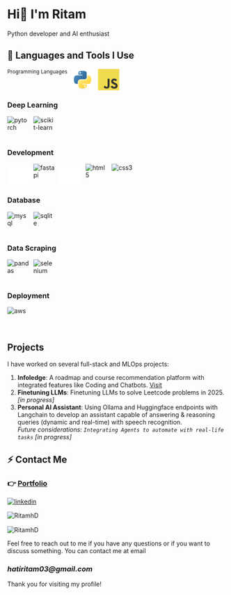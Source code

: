 <h1>Hi👋 I'm Ritam </h1>
<p>Python developer and AI enthusiast</p>

<h2>🚀 Languages and Tools I Use</h2>

<!-- Programming Languages Section -->
<div style="display: flex; gap: 10px;">
  <sup>Programming Languages</sup>
  <img src="https://raw.githubusercontent.com/devicons/devicon/master/icons/python/python-original.svg" alt="python" width="50" height="50" />
  <img src="https://raw.githubusercontent.com/devicons/devicon/master/icons/javascript/javascript-original.svg" alt="javascript" width="50" height="50" />
</div>

<!-- Deep Learning Section -->
<h3>Deep Learning</h3>
<div style="display: flex; gap: 10px;">
  <img src="https://cdn.jsdelivr.net/gh/devicons/devicon@latest/icons/pytorch/pytorch-original.svg" alt="pytorch" width="50" height="50" />
  <img src="https://cdn.jsdelivr.net/gh/devicons/devicon@latest/icons/scikitlearn/scikitlearn-original.svg" alt="scikit-learn" width="50" height="50" />
</div>

<!-- Development Section -->
<h3>Development</h3>
<div style="display: flex; gap: 10px;">
  <img src="flask-svgrepo-com.svg" alt="flask" width="50" height="50" />
  <img src="https://cdn.jsdelivr.net/gh/devicons/devicon@latest/icons/fastapi/fastapi-original.svg" alt="fastapi" width="50" height="50" />
  <img src="langchain.png" alt="langchain" width="50" height="50" />
  <img src="https://cdn.jsdelivr.net/gh/devicons/devicon@latest/icons/html5/html5-original.svg" alt="html5" width="50" height="50" />
  <img src="https://cdn.jsdelivr.net/gh/devicons/devicon@latest/icons/css3/css3-original.svg" alt="css3" width="50" height="50" />
</div>

<!-- Database Section -->
<h3>Database</h3>
<div style="display: flex; gap: 10px;">
  <img src="https://cdn.jsdelivr.net/gh/devicons/devicon@latest/icons/mysql/mysql-original-wordmark.svg" alt="mysql" width="50" height="50" />
  <img src="https://cdn.jsdelivr.net/gh/devicons/devicon@latest/icons/sqlite/sqlite-original-wordmark.svg" alt="sqlite" height="50" width="50" />
</div>

<!-- Data Scraping Section -->
<h3>Data Scraping</h3>
<div style="display: flex; gap: 10px;">
  <img src="https://cdn.jsdelivr.net/gh/devicons/devicon@latest/icons/pandas/pandas-original-wordmark.svg" alt="pandas" width="50" height="50" />
  <img src="https://cdn.jsdelivr.net/gh/devicons/devicon@latest/icons/selenium/selenium-original.svg" alt="selenium" width="50" height="50"/>
</div>

<!-- Deployment Section -->
<h3>Deployment</h3>
<div style="display: flex; gap: 10px;">
  <img src="https://cdn.jsdelivr.net/gh/devicons/devicon@latest/icons/amazonwebservices/amazonwebservices-original-wordmark.svg" alt="aws" width="50" height="50" />
</div>

<h2>Projects</h2>
<p>I have worked on several full-stack and MLOps projects:</p>
<ol>
  <li><strong>Infoledge</strong>: A roadmap and course recommendation platform with integrated features like Coding and Chatbots. <a href="https://github.com/RitamhD/Infoledge" target="_blank">Visit</a></li>
  <li><strong>Finetuning LLMs</strong>: Finetuning LLMs to solve Leetcode problems in 2025. <em>[in progress]</em></li>
  <li><strong>Personal AI Assistant</strong>: Using Ollama and Huggingface endpoints with Langchain to develop an assistant capable of answering & reasoning queries (dynamic and real-time) with speech recognition.
      <br><em>Future considerations: <code>Integrating Agents to automate with real-life tasks</code></em> <em>[in progress]</em>
  </li>
</ol>

<h2>⚡️ Contact Me</h2>
<h3>👉 <a href="https://ritam-myportfolio.netlify.app/" target="_blank">Portfolio</a></h3>

<p><a target="_blank" href="https://www.linkedin.com/in/ritam-kumar-hati-aa3021254" style="display: inline-block;"><img src="https://img.shields.io/badge/linkedin-logo?style=for-the-badge&logo=linkedin&logoColor=white&color=%230a77b6" alt="linkedin" /></a></p>
<p><img align="center" src="https://github-readme-stats.vercel.app/api?username=RitamhD&show_icons=true&locale=en" alt="RitamhD" /></p>
<p><img align="center" src="https://github-readme-streak-stats.herokuapp.com/?user=RitamhD&" alt="RitamhD" /></p>

<p>Feel free to reach out to me if you have any questions or if you want to discuss something. You can contact me at email <h3><i>hatiritam03@gmail.com</i></h3></p>

<p>Thank you for visiting my profile!</p>
